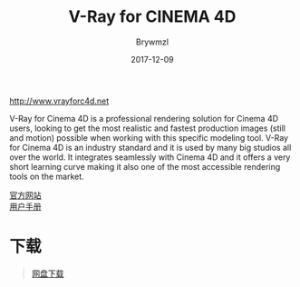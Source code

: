 ﻿---
layout:     post
title:      V-Ray for CINEMA 4D
date:       2017-12-09
author:     Brywmzl
tags: [C4D插件,V-Ray]
categories: [渲染引擎]
---
http://www.vrayforc4d.net

<!--more-->

V-Ray for Cinema 4D is a professional rendering solution for Cinema 4D users, looking to get the most realistic and fastest production images (still and motion) possible when working with this specific modeling tool. V-Ray for Cinema 4D is an industry standard and it is used by many big studios all over the world. It integrates seamlessly with Cinema 4D and it offers a very short learning curve making it also one of the most accessible rendering tools on the market.  

[官方网站](http://www.vrayforc4d.net/)  
[用户手册](http://vrayforc4d.net/docs/)  

# 下载 
> [网盘下载](https://pan.baidu.com/s/1skDAPC5)  